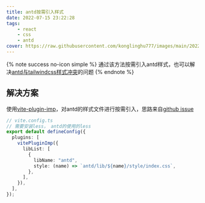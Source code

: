 ```yaml
---
title: antd按需引入样式
date: 2022-07-15 23:22:28
tags:
    - react
    - css
    - antd
cover: https://raw.githubusercontent.com/konglinghu777/images/main/20220715234155.png
---
```


{% note success no-icon simple %}
通过该方法按需引入antd样式，也可以解决[antd与tailwindcss样式冲突](/react/antd与tailwindcss样式冲突/)的问题
{% endnote %}


## 解决方案

使用[vite-plugin-imp](https://www.npmjs.com/package/vite-plugin-imp)，对antd的样式文件进行按需引入，思路来自[github issue](https://github.com/vitejs/vite/issues/1389#issuecomment-762128018)

```typescript
// vite.config.ts
// 需要安装less， antd的使用的less
export default defineConfig({
  plugins: [
    vitePluginImp({
      libList: [
        {
          libName: "antd",
          style: (name) => `antd/lib/${name}/style/index.css`,
        },
      ],
    }),
  ],
});
```